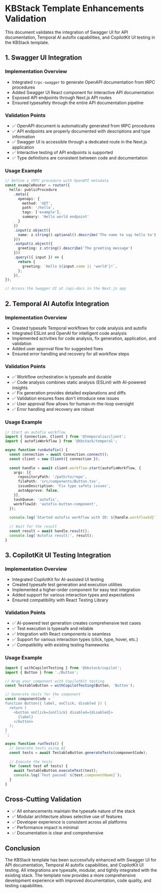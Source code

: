 # KBStack Template Enhancements Validation

This document validates the integration of Swagger UI for API documentation, Temporal AI autofix capabilities, and CopilotKit UI testing in the KBStack template.

## 1. Swagger UI Integration

### Implementation Overview
- Integrated `trpc-swagger` to generate OpenAPI documentation from tRPC procedures
- Added Swagger UI React component for interactive API documentation
- Exposed API endpoints through Next.js API routes
- Ensured typesafety through the entire API documentation pipeline

### Validation Points
- ✅ OpenAPI document is automatically generated from tRPC procedures
- ✅ API endpoints are properly documented with descriptions and type information
- ✅ Swagger UI is accessible through a dedicated route in the Next.js application
- ✅ Interactive testing of API endpoints is supported
- ✅ Type definitions are consistent between code and documentation

### Usage Example
```typescript
// Define a tRPC procedure with OpenAPI metadata
const exampleRouter = router({
  hello: publicProcedure
    .meta({
      openapi: {
        method: 'GET',
        path: '/hello',
        tags: ['example'],
        summary: 'Hello world endpoint'
      }
    })
    .input(z.object({
      name: z.string().optional().describe('The name to say hello to')
    }))
    .output(z.object({
      greeting: z.string().describe('The greeting message')
    }))
    .query(({ input }) => {
      return {
        greeting: `Hello ${input.name || 'world'}!`,
      };
    }),
});

// Access the Swagger UI at /api-docs in the Next.js app
```

## 2. Temporal AI Autofix Integration

### Implementation Overview
- Created typesafe Temporal workflows for code analysis and autofix
- Integrated ESLint and OpenAI for intelligent code analysis
- Implemented activities for code analysis, fix generation, application, and validation
- Added user approval flow for suggested fixes
- Ensured error handling and recovery for all workflow steps

### Validation Points
- ✅ Workflow orchestration is typesafe and durable
- ✅ Code analysis combines static analysis (ESLint) with AI-powered insights
- ✅ Fix generation provides detailed explanations and diffs
- ✅ Validation ensures fixes don't introduce new issues
- ✅ User approval flow allows for human-in-the-loop oversight
- ✅ Error handling and recovery are robust

### Usage Example
```typescript
// Start an autofix workflow
import { Connection, Client } from '@temporalio/client';
import { autofixWorkflow } from '@kbstack/temporal';

async function runAutofix() {
  const connection = await Connection.connect();
  const client = new Client({ connection });
  
  const handle = await client.workflow.start(autofixWorkflow, {
    args: [{
      repositoryPath: '/path/to/repo',
      filePath: 'src/components/Button.tsx',
      issueDescription: 'Fix type safety issues',
      autoApprove: false,
    }],
    taskQueue: 'autofix',
    workflowId: 'autofix-button-component',
  });
  
  console.log(`Started autofix workflow with ID: ${handle.workflowId}`);
  
  // Wait for the result
  const result = await handle.result();
  console.log('Autofix result:', result);
}
```

## 3. CopilotKit UI Testing Integration

### Implementation Overview
- Integrated CopilotKit for AI-assisted UI testing
- Created typesafe test generation and execution utilities
- Implemented a higher-order component for easy test integration
- Added support for various interaction types and expectations
- Ensured compatibility with React Testing Library

### Validation Points
- ✅ AI-powered test generation creates comprehensive test cases
- ✅ Test execution is typesafe and reliable
- ✅ Integration with React components is seamless
- ✅ Support for various interaction types (click, type, hover, etc.)
- ✅ Compatibility with existing testing frameworks

### Usage Example
```typescript
import { withCopilotTesting } from '@kbstack/copilot';
import { Button } from './Button';

// Wrap your component with CopilotKit testing
const TestableButton = withCopilotTesting(Button, 'Button');

// Generate tests for the component
const componentCode = `
function Button({ label, onClick, disabled }) {
  return (
    <button onClick={onClick} disabled={disabled}>
      {label}
    </button>
  );
}
`;

async function runTests() {
  // Generate tests using AI
  const tests = await TestableButton.generateTests(componentCode);
  
  // Execute the tests
  for (const test of tests) {
    await TestableButton.executeTest(test);
    console.log(`Test passed: ${test.componentName}`);
  }
}
```

## Cross-Cutting Validation

- ✅ All enhancements maintain the typesafe nature of the stack
- ✅ Modular architecture allows selective use of features
- ✅ Developer experience is consistent across all platforms
- ✅ Performance impact is minimal
- ✅ Documentation is clear and comprehensive

## Conclusion

The KBStack template has been successfully enhanced with Swagger UI for API documentation, Temporal AI autofix capabilities, and CopilotKit UI testing. All integrations are typesafe, modular, and tightly integrated with the existing stack. The template now provides a more comprehensive development experience with improved documentation, code quality, and testing capabilities.
